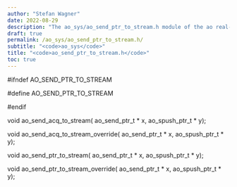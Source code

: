 ```yaml
---
author: "Stefan Wagner"
date: 2022-08-29
description: "The ao_sys/ao_send_ptr_to_stream.h module of the ao real-time operating system."
draft: true
permalink: /ao_sys/ao_send_ptr_to_stream.h/ 
subtitle: "<code>ao_sys</code>"
title: "<code>ao_send_ptr_to_stream.h</code>"
toc: true
---
```


#ifndef AO_SEND_PTR_TO_STREAM

#define AO_SEND_PTR_TO_STREAM

#endif

void    ao_send_acq_to_stream(          ao_send_ptr_t * x, ao_spush_ptr_t * y);

void    ao_send_acq_to_stream_override( ao_send_ptr_t * x, ao_spush_ptr_t * y);

void    ao_send_ptr_to_stream(          ao_send_ptr_t * x, ao_spush_ptr_t * y);

void    ao_send_ptr_to_stream_override( ao_send_ptr_t * x, ao_spush_ptr_t * y);

